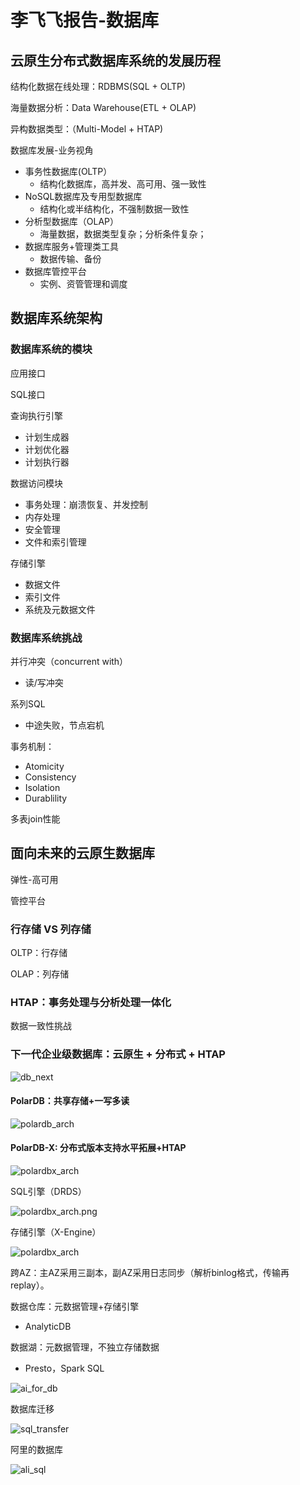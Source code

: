 # 李飞飞报告-数据库

## 云原生分布式数据库系统的发展历程

结构化数据在线处理：RDBMS(SQL + OLTP)

海量数据分析：Data Warehouse(ETL + OLAP)

异构数据类型：（Multi-Model + HTAP)

数据库发展-业务视角

- 事务性数据库(OLTP）
  - 结构化数据库，高并发、高可用、强一致性
- NoSQL数据库及专用型数据库
  - 结构化或半结构化，不强制数据一致性
- 分析型数据库（OLAP）
  - 海量数据，数据类型复杂；分析条件复杂；
- 数据库服务+管理类工具
  - 数据传输、备份
- 数据库管控平台
  - 实例、资管管理和调度

## 数据库系统架构

### 数据库系统的模块

应用接口

SQL接口

查询执行引擎

- 计划生成器
- 计划优化器
- 计划执行器

数据访问模块

- 事务处理：崩溃恢复、并发控制
- 内存处理
- 安全管理
- 文件和索引管理

存储引擎

- 数据文件
- 索引文件
- 系统及元数据文件

### 数据库系统挑战

并行冲突（concurrent with）

- 读/写冲突

系列SQL

- 中途失败，节点宕机

事务机制：

- Atomicity
- Consistency
- Isolation
- Durablility

多表join性能

## 面向未来的云原生数据库

弹性-高可用

管控平台

### 行存储 VS 列存储

OLTP：行存储

OLAP：列存储 

### HTAP：事务处理与分析处理一体化

数据一致性挑战

### 下一代企业级数据库：云原生 + 分布式 + HTAP

![db_next](./pics/sql_next.png)

#### PolarDB：共享存储+一写多读

![polardb_arch](./pics/polardb_arch.png)

#### PolarDB-X: 分布式版本支持水平拓展+HTAP

![polardbx_arch](./pics/polardbx_arch.png)

SQL引擎（DRDS）

![polardbx_arch.png](./pics/polardbx_arch2.png)

存储引擎（X-Engine）

![polardbx_arch](./pics/polardb_arch3.png)

跨AZ：主AZ采用三副本，副AZ采用日志同步（解析binlog格式，传输再replay）。



数据仓库：元数据管理+存储引擎

- AnalyticDB

数据湖：元数据管理，不独立存储数据

- Presto，Spark SQL



![ai_for_db](./pics/ai_db.png)



数据库迁移

![sql_transfer](./pics/sql_move.png)



阿里的数据库

![ali_sql](./pics/ali_sql.png)